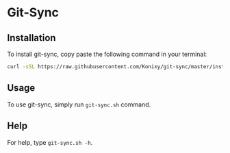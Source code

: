 # Git-Sync

## Installation

To install git-sync, copy paste the following command in your terminal:

```bash
curl -sSL https://raw.githubusercontent.com/Konixy/git-sync/master/install.sh | bash
```

## Usage

To use git-sync, simply run `git-sync.sh` command.

## Help

For help, type `git-sync.sh -h`.
